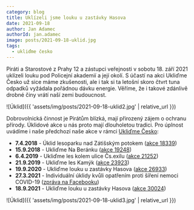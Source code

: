 ```yaml
---
category: blog
title: Uklízeli jsme louku u zastávky Hasova
date: 2021-09-18
author: Jan Adamec
authorId: jan.adamec
image: posts/2021-09-18-uklid.jpg
tags:
  - ukliďme česko
---
```


Piráti a Starostové z Prahy 12 a zástupci veřejnosti v sobotu 18. září 2021 uklízeli louku pod Policejní akademií a její okolí. S účastí na akci Ukliďme Česko už sice máme zkušenosti, ale i tak si ta letošní skoro čtvrt tuna odpadků vyžádala pořádnou dávku energie. Věříme, že i takové zdánlivě drobné činy vrátí naší zemi budoucnost.

![Úklid]({{ 'assets/img/posts/2021-09-18-uklid2.jpg' | relative_url }})

Dobrovolnická činnost je Pirátům blízká, mají přirozený zájem o ochranu přírody. Úklidové akce u nás proto mají dlouholetou tradici. Pro úplnost uvádíme i naše předchozí naše akce v rámci [Ukliďme Česko](https://www.uklidmecesko.cz):
* **7.4.2018** - Úklid lesoparku nad Zátišským potokem ([akce 18339](https://www.uklidmecesko.cz/event/18339/))
* **15.9.2018** - Ukliďme Na Beránku ([akce 19248](https://www.uklidmecesko.cz/event/19248/))
* **6.4.2019** - Ukliďme les kolem ulice Čs.exilu ([akce 21252](https://www.uklidmecesko.cz/event/21252/))
* **21.9.2019** - Ukliďme les Kamýk ([akce 23923](https://www.uklidmecesko.cz/event/23923/))
* **19.9.2020** - Ukliďme louku u zastávky Hasova ([akce 26933](https://www.uklidmecesko.cz/event/26933/))
* **27.3.2021** - Individuální úklidy kvůli opatřením proti šíření nemoci COVID-19 ([zpráva na Facebooku](https://www.facebook.com/PiratiP12/posts/2902042076738778))
* **18.9.2021** - Ukliďme louku u zastávky Hasova ([akce 30024](https://www.uklidmecesko.cz/event/30024/))

![Úklid]({{ 'assets/img/posts/2021-09-18-uklid3.jpg' | relative_url }})
